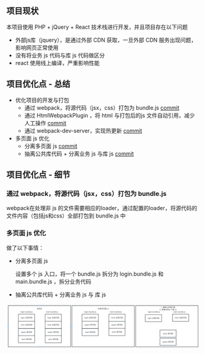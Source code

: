 

## 项目现状

本项目使用 PHP + jQuery + React 技术栈进行开发，并且项目存在以下问题

- 外部js库（jquery），是通过外部 CDN 获取，一旦外部 CDN 服务出现问题，影响网页正常使用
- 没有将业务 js 代码与库 js 代码做区分
- react 使用线上编译，严重影响性能

## 项目优化点 - 总结

- 优化项目的开发与打包
  - 通过 webpack，将源代码（jsx，css）打包为 bundle.js [commit](https://github.com/wojiaofengzhongzhuifeng/site-optimize-demo/commit/eb055ee534b5a27b92dcd9574f9bf2dc36ddeacb)
  - 通过 HtmlWebpackPlugin ，将 html 与打包后的js 文件自动引用，减少人工操作 [commit](https://github.com/wojiaofengzhongzhuifeng/site-optimize-demo/commit/791f7236d6db6b753e730943f95417650dd7b4c2)
  - 通过 webpack-dev-server，实现热更新 [commit](https://github.com/wojiaofengzhongzhuifeng/site-optimize-demo/commit/1322dfba7c2615e4a320cd531eda38ccd4f989c0)
- 多页面 js 优化 
  - 分离多页面 js [commit](https://github.com/wojiaofengzhongzhuifeng/site-optimize-demo/commit/10ebfbcca2edfadd032a6ecc9cb7acc328063489) 
  - 抽离公共库代码 + 分离业务 js 与库 js [commit](https://github.com/wojiaofengzhongzhuifeng/site-optimize-demo/commit/4d225b34de2dec27509d473bfaaf522bc2926475)


## 项目优化点 - 细节

### 通过 webpack，将源代码（jsx，css）打包为 bundle.js 

webpack在处理非 js 的文件需要相应的loader，通过配置的loader，将源代码的文件内容（包括js和css）全部打包到 bundle.js 中

### 多页面 js 优化

做了以下事情：

- 分离多页面 js

  设置多个 js 入口，将一个 bundle.js 拆分为 login.bundle.js 和 main.bundle.js ，拆分业务代码

- 抽离公共库代码 + 分离业务 js 与 库 js

![image-20230205091835854](../assets/images/image-20230205091835854.png)









